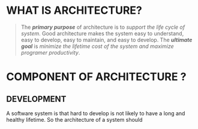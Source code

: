 # WHAT IS ARCHITECTURE?

> The _**primary purpose**_ of architecture is to _support the life cycle of system_. Good architecture makes the system easy to understand, easy to develop, easy to maintain, and easy to develop. The _**ultimate goal**_ is _minimize the lifetime cost of the system and maximize programer productivity_. 

# COMPONENT OF ARCHITECTURE ?

## DEVELOPMENT 
A software system is that hard to develop is not likely to have a long and healthy lifetime. So the architecture of a system should 
<!--stackedit_data:
eyJoaXN0b3J5IjpbLTQ2MjEzMDQxMl19
-->